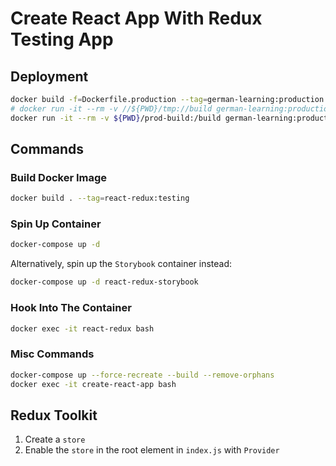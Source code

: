# Create React App With Redux Testing App

## Deployment

```bash
docker build -f=Dockerfile.production --tag=german-learning:production --no-cache .
# docker run -it --rm -v //${PWD}/tmp://build german-learning:production bash -c "ls -l /app/build"
docker run -it --rm -v ${PWD}/prod-build:/build german-learning:production  bash -c "cp -R /app/build/* /build"
```

## Commands

### Build Docker Image

```bash
docker build . --tag=react-redux:testing
```

### Spin Up Container

```bash
docker-compose up -d
```

Alternatively, spin up the `Storybook` container instead:

```bash
docker-compose up -d react-redux-storybook
```

### Hook Into The Container

```bash
docker exec -it react-redux bash
```

### Misc Commands

```bash
docker-compose up --force-recreate --build --remove-orphans
docker exec -it create-react-app bash
```

## Redux Toolkit

1. Create a `store`
2. Enable the `store` in the root element in `index.js` with `Provider`
